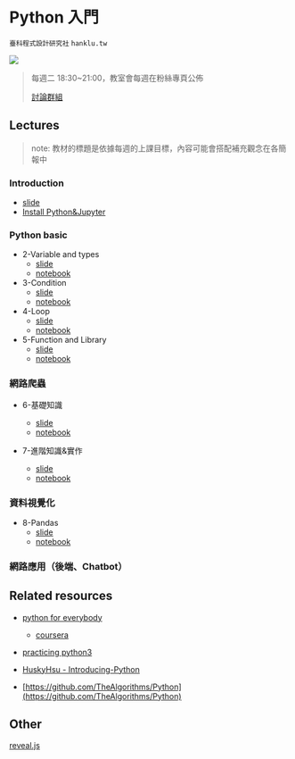 # Python 入門

`臺科程式設計研究社` `hanklu.tw`

![](https://img.shields.io/badge/python-3-blue.svg)

> 每週二 18:30~21:00，教室會每週在粉絲專頁公佈
>
> [討論群組](https://m.me/join/AbaVN1BjdDB1FnY2)

## Lectures

> note: 教材的標題是依據每週的上課目標，內容可能會搭配補充觀念在各簡報中

### Introduction

- [slide](https://hanklu.tw/python/slides/lecture1.pdf)
- [Install Python&Jupyter](https://hackmd.io/s/S1fraKMRm)

### Python basic

- 2-Variable and types
  - [slide](https://hanklu.tw/python/slides/lecture2.slides.html)
  - [notebook](http://hanklu.tw/python/notebooks/leture2.ipynb)
- 3-Condition
  - [slide](https://hanklu.tw/python/slides/lecture3.slides.html)
  - [notebook](http://hanklu.tw/python/notebooks/leture3.ipynb)
- 4-Loop
  - [slide](https://hanklu.tw/python/slides/lecture4.slides.html)
  - [notebook](http://hanklu.tw/python/notebooks/leture4.ipynb)
- 5-Function and Library
  - [slide](https://hanklu.tw/python/slides/lecture5.slides.html)
  - [notebook](http://hanklu.tw/python/notebooks/lecture5.html)

### 網路爬蟲

- 6-基礎知識

  - [slide](https://hanklu.tw/python/slides/lecture6.slides.html)
  - [notebook](http://hanklu.tw/python/notebooks/leture6.ipynb)

- 7-進階知識&實作
  - [slide](https://hanklu.tw/python/slides/lecture7.slides.html)
  - [notebook](http://hanklu.tw/python/notebooks/leture7.ipynb)

### 資料視覺化

- 8-Pandas
  - [slide](https://hanklu.tw/python/slides/lecture8.slides.html)
  - [notebook](http://hanklu.tw/python/notebooks/leture8.ipynb)

### 網路應用（後端、Chatbot）

## Related resources

- [python for everybody](https://py4e.org)
  - [coursera](https://zh-tw.coursera.org/learn/python)
- [practicing python3](https://speakerdeck.com/mosky/practicing-python-3)

- [HuskyHsu - Introducing-Python](https://github.com/HuskyHsu/Introducing-Python)

- [https://github.com/TheAlgorithms/Python](https://github.com/TheAlgorithms/Python)

## Other

[reveal.js](https://github.com/hakimel/reveal.js)
